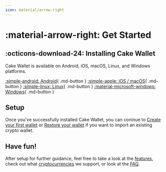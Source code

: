 ```yaml
---
icon: material/arrow-right
---
```

# :material-arrow-right: Get Started

## :octicons-download-24: Installing Cake Wallet

Cake Wallet is available on Android, iOS, macOS, Linux, and Windows platforms.

[:simple-android: Android](/get-started/android/){ .md-button }
[:simple-apple: iOS / macOS](/get-started/app-store){ .md-button }
[:simple-linux: Linux](/get-started/linux/){ .md-button }
[:material-microsoft-windows: Windows](/get-started/windows){ .md-button }

## Setup

Once you've successfully installed Cake Wallet, you can coninue to [Create your first wallet](./setup/create-first-wallet.md) or [Restore your wallet](./restore/restore-wallet-from-keys-or-seed.md) if you want to import an existing crypto wallet.

## Have fun!

After setup for further guidance, feel free to take a look at the [features](../basic-features/send-funds.md), check out what [cryptocurrencies](../cryptocurrencies/monero.md) we support, or look at the [FAQ](../faq/connection-issues.md).